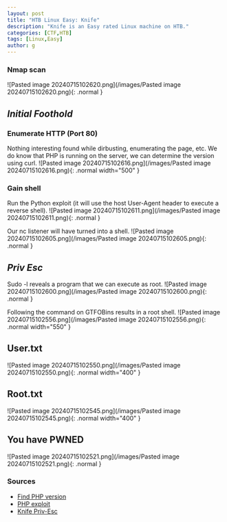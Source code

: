 ```yaml
---
layout: post
title: "HTB Linux Easy: Knife"
description: "Knife is an Easy rated Linux machine on HTB."
categories: [CTF,HTB]
tags: [Linux,Easy]
author: g
---
```


### Nmap scan
![Pasted image 20240715102620.png](/images/Pasted image 20240715102620.png){: .normal }

## _**Initial Foothold**_

### Enumerate HTTP (Port 80)
Nothing interesting found while dirbusting, enumerating the page, etc. We do know that PHP is running on the server, we can determine the version using curl.
![Pasted image 20240715102616.png](/images/Pasted image 20240715102616.png){: .normal width="500" }

### Gain shell
Run the Python exploit (it will use the host User-Agent header to execute a reverse shell).
![Pasted image 20240715102611.png](/images/Pasted image 20240715102611.png){: .normal }

Our nc listener will have turned into a shell.
![Pasted image 20240715102605.png](/images/Pasted image 20240715102605.png){: .normal }



## _**Priv Esc**_
Sudo -l reveals a program that we can execute as root.
![Pasted image 20240715102600.png](/images/Pasted image 20240715102600.png){: .normal }

Following the command on GTFOBins results in a root shell.
![Pasted image 20240715102556.png](/images/Pasted image 20240715102556.png){: .normal width="550" }


## User.txt
![Pasted image 20240715102550.png](/images/Pasted image 20240715102550.png){: .normal width="400" }


## Root.txt
![Pasted image 20240715102545.png](/images/Pasted image 20240715102545.png){: .normal width="400" }


## You have PWNED
![Pasted image 20240715102521.png](/images/Pasted image 20240715102521.png){: .normal }


### Sources
- [Find PHP version](https://stackoverflow.com/questions/4672088/how-can-i-find-the-version-of-php-that-is-running-on-a-distinct-domain-name)
- [PHP exploit](https://github.com/flast101/php-8.1.0-dev-backdoor-rce)
- [Knife Priv-Esc](https://gtfobins.github.io/gtfobins/knife/#sudo)